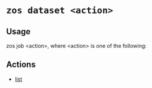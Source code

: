 # `zos dataset <action>`

## Usage

zos job &lt;action&gt;, where &lt;action&gt; is one of the following: 

## Actions

- [list](zos_dataset_list.md)
